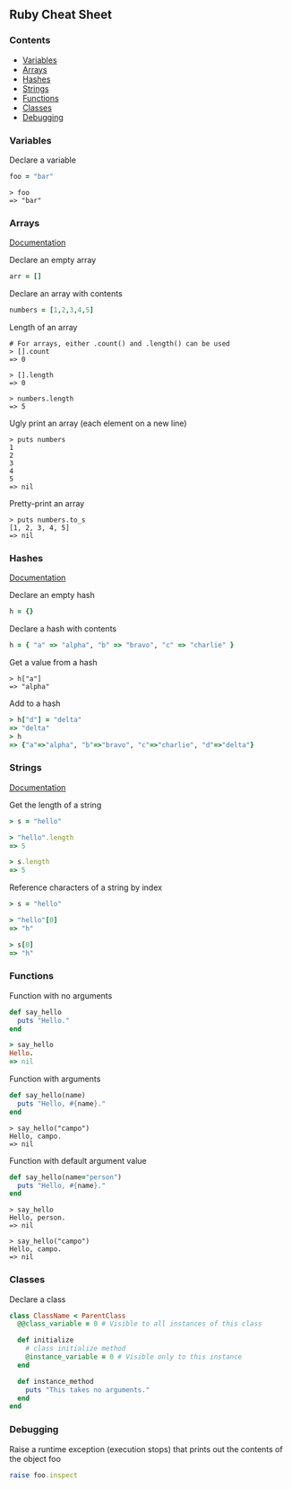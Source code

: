 ## Ruby Cheat Sheet

### Contents
- [Variables](#variables)
- [Arrays](#arrays)
- [Hashes](#hashes)
- [Strings](#strings)
- [Functions](#variables)
- [Classes](#classes)
- [Debugging](#debugging)

### Variables
Declare a variable
```ruby
foo = "bar"
```
```irb
> foo
=> "bar"
```

### Arrays
<a href="http://ruby-doc.org/core-2.2.0/Array.html" target="_blank">Documentation</a>

Declare an empty array
```ruby
arr = []
```

Declare an array with contents
```ruby
numbers = [1,2,3,4,5]
```

Length of an array
```irb
# For arrays, either .count() and .length() can be used
> [].count
=> 0

> [].length
=> 0

> numbers.length
=> 5
```

Ugly print an array (each element on a new line)
```irb
> puts numbers
1
2
3
4
5
=> nil
```

Pretty-print an array
```irb
> puts numbers.to_s
[1, 2, 3, 4, 5]
=> nil
```

### Hashes
<a href="http://ruby-doc.org/core-2.2.0/Hash.html" target="_blank">Documentation</a>

Declare an empty hash
```ruby
h = {}
```

Declare a hash with contents
```ruby
h = { "a" => "alpha", "b" => "bravo", "c" => "charlie" }
```

Get a value from a hash
```irb
> h["a"]
=> "alpha"
```

Add to a hash
```ruby
> h["d"] = "delta"
=> "delta"
> h
=> {"a"=>"alpha", "b"=>"bravo", "c"=>"charlie", "d"=>"delta"}
```

### Strings
<a href="http://ruby-doc.org/core-2.2.0/String.html" target="_blank">Documentation</a>

Get the length of a string
```ruby
> s = "hello"

> "hello".length
=> 5

> s.length
=> 5
```

Reference characters of a string by index
```ruby
> s = "hello"

> "hello"[0]
=> "h"

> s[0]
=> "h"
```

### Functions
Function with no arguments
```ruby
def say_hello
  puts "Hello."
end

> say_hello
Hello.
=> nil
```

Function with arguments
```ruby
def say_hello(name)
  puts "Hello, #{name}."
end
```

```irb
> say_hello("campo")
Hello, campo.
=> nil
```

Function with default argument value
```ruby
def say_hello(name="person")
  puts "Hello, #{name}."
end
```

```irb
> say_hello
Hello, person.
=> nil

> say_hello("campo")
Hello, campo.
=> nil
```

### Classes
Declare a class
```ruby
class ClassName < ParentClass
  @@class_variable = 0 # Visible to all instances of this class

  def initialize
    # class initialize method
    @instance_variable = 0 # Visible only to this instance
  end

  def instance_method
    puts "This takes no arguments."
  end
end
```

### Debugging
Raise a runtime exception (execution stops) that prints out the contents of the object foo
```ruby
raise foo.inspect
```
